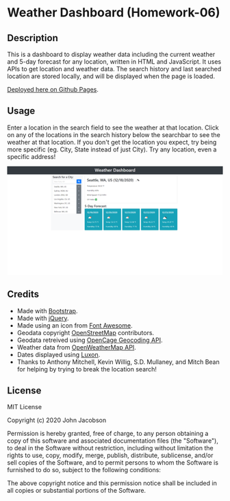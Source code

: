 # Weather Dashboard (Homework-06)

## Description

This is a dashboard to display weather data including the current weather and 5-day forecast for any location, written in HTML and JavaScript. It uses APIs to get location and weather data. The search history and last searched location are stored locally, and will be displayed when the page is loaded.

[Deployed here on Github Pages](https://johndjake.github.io/weather-dashboard/).


## Usage

Enter a location in the search field to see the weather at that location. Click on any of the locations in the search history below the searchbar to see the weather at that location. If you don't get the location you expect, try being more specific (eg. City, State instead of just City). Try any location, even a specific address!

![screenshot of the dashboard with weather data](assets/images/screenshot.png)


## Credits

* Made with [Bootstrap](https://getbootstrap.com).
* Made with [jQuery](https://jquery.com/).
* Made using an icon from [Font Awesome](https://fontawesome.com/).
* Geodata copyright [OpenStreetMap](https://www.openstreetmap.org/) contributors.
* Geodata retreived using [OpenCage Geocoding API](https://opencagedata.com/).
* Weather data from [OpenWeatherMap API](https://openweathermap.org/).
* Dates displayed using [Luxon](https://moment.github.io/luxon/index.html).
* Thanks to Anthony Mitchell, Kevin Willig, S.D. Mullaney, and Mitch Bean for helping by trying to break the location search!


## License

MIT License

Copyright (c) 2020 John Jacobson

Permission is hereby granted, free of charge, to any person obtaining a copy
of this software and associated documentation files (the "Software"), to deal
in the Software without restriction, including without limitation the rights
to use, copy, modify, merge, publish, distribute, sublicense, and/or sell
copies of the Software, and to permit persons to whom the Software is
furnished to do so, subject to the following conditions:

The above copyright notice and this permission notice shall be included in all
copies or substantial portions of the Software.